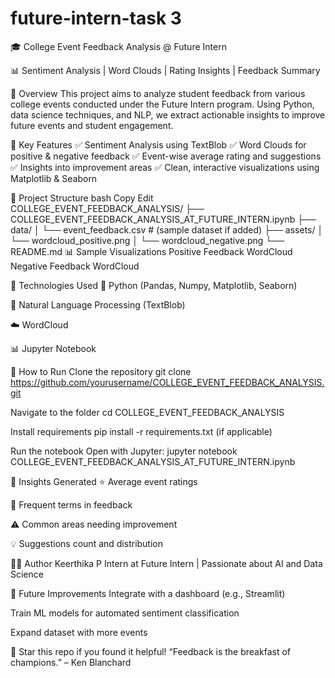 # future-intern-task 3
🎓 College Event Feedback Analysis @ Future Intern

📊 Sentiment Analysis | Word Clouds | Rating Insights | Feedback Summary

📌 Overview
This project aims to analyze student feedback from various college events conducted under the Future Intern program. Using Python, data science techniques, and NLP, we extract actionable insights to improve future events and student engagement.

🧠 Key Features
✅ Sentiment Analysis using TextBlob
✅ Word Clouds for positive & negative feedback
✅ Event-wise average rating and suggestions
✅ Insights into improvement areas
✅ Clean, interactive visualizations using Matplotlib & Seaborn

📁 Project Structure
bash
Copy
Edit
COLLEGE_EVENT_FEEDBACK_ANALYSIS/
├── COLLEGE_EVENT_FEEDBACK_ANALYSIS_AT_FUTURE_INTERN.ipynb
├── data/
│   └── event_feedback.csv  # (sample dataset if added)
├── assets/
│   └── wordcloud_positive.png
│   └── wordcloud_negative.png
└── README.md
📊 Sample Visualizations
Positive Feedback WordCloud	Negative Feedback WordCloud

🧪 Technologies Used
🐍 Python (Pandas, Numpy, Matplotlib, Seaborn)

💬 Natural Language Processing (TextBlob)

☁️ WordCloud

📊 Jupyter Notebook

🚀 How to Run
Clone the repository
git clone https://github.com/yourusername/COLLEGE_EVENT_FEEDBACK_ANALYSIS.git

Navigate to the folder
cd COLLEGE_EVENT_FEEDBACK_ANALYSIS

Install requirements
pip install -r requirements.txt (if applicable)

Run the notebook
Open with Jupyter: jupyter notebook COLLEGE_EVENT_FEEDBACK_ANALYSIS_AT_FUTURE_INTERN.ipynb

📌 Insights Generated
⭐ Average event ratings

💬 Frequent terms in feedback

⚠️ Common areas needing improvement

💡 Suggestions count and distribution

🧑‍💻 Author
Keerthika P
Intern at Future Intern | Passionate about AI and Data Science

🏁 Future Improvements
Integrate with a dashboard (e.g., Streamlit)

Train ML models for automated sentiment classification

Expand dataset with more events

🌟 Star this repo if you found it helpful!
“Feedback is the breakfast of champions.” – Ken Blanchard
